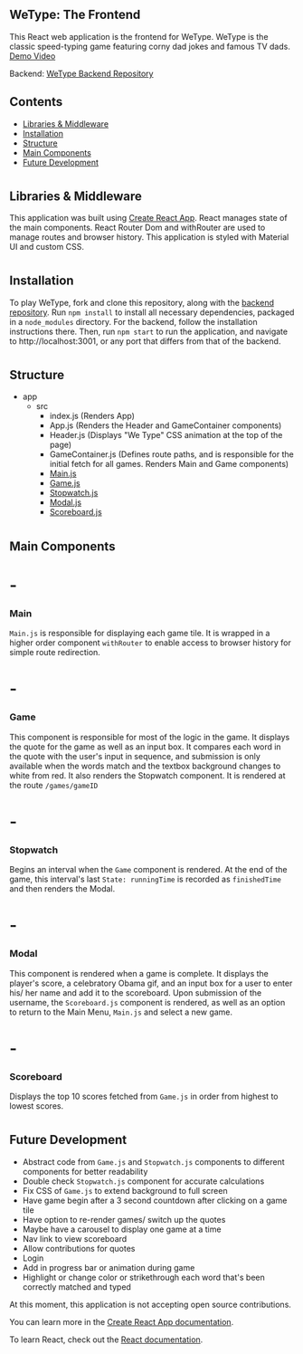 ## WeType: The Frontend

This React web application is the frontend for WeType. WeType is the classic speed-typing game featuring corny dad jokes and famous TV dads.
<a href=https://vimeo.com/332499170>Demo Video</a>

Backend: [WeType Backend Repository](https://github.com/lumrachele/we-type-backend)

<h2>Contents</h2>

* [Libraries & Middleware](#libraries-&-middleware)
* [Installation](#installation)
* [Structure](#structure)
* [Main Components](#main-components)
* [Future Development](#future-development)


# <h2>Libraries & Middleware</h2>
This application was built using [Create React App](https://github.com/facebook/create-react-app). React manages state of the main components. React Router Dom and withRouter are used to manage routes and browser history. This application is styled with Material UI and custom CSS.

# <h2>Installation</h2>
To play WeType, fork and clone this repository, along with the [backend repository](https://github.com/lumrachele/we-type-backend). Run ```npm install``` to install all necessary dependencies, packaged in a ```node_modules``` directory. For the backend, follow the installation instructions there. Then, run ```npm start``` to run the application, and navigate to http://localhost:3001, or any port that differs from that of the backend.

# <h2>Structure</h2>

- app
  - src
    - index.js (Renders App)
    - App.js (Renders the Header and GameContainer components)
    - Header.js (Displays "We Type" CSS animation at the top of the page)
    - GameContainer.js (Defines route paths, and is responsible for the initial fetch for all games. Renders Main and Game components)
    - [Main.js](#main)
    - [Game.js](#game)
    - [Stopwatch.js](#stopwatch)
    - [Modal.js](#modal)
    - [Scoreboard.js](#scoreboard)


# <h2>Main Components</h2>

# - <h3>Main</h3>
```Main.js``` is responsible for displaying each game tile. It is wrapped in a higher order component ```withRouter``` to enable access to browser history for simple route redirection.

# - <h3>Game</h3>
This component is responsible for most of the logic in the game. It displays the quote for the game as well as an input box. It compares each word in the quote with the user's input in sequence, and submission is only available when the words match and the textbox background changes to white from red. It also renders the Stopwatch component. It is rendered at the route ```/games/gameID```

# - <h3>Stopwatch</h3>
Begins an interval when the ```Game``` component is rendered. At the end of the game, this interval's last ```State: runningTime``` is recorded as ```finishedTime``` and then renders the Modal.

# - <h3>Modal</h3>
This component is rendered when a game is complete. It displays the player's score, a celebratory Obama gif, and an input box for a user to enter his/ her name and add it to the scoreboard. Upon submission of the username, the ```Scoreboard.js``` component is rendered, as well as an option to return to the Main Menu, ```Main.js``` and select a new game.

# - <h3>Scoreboard</h3>
Displays the top 10 scores fetched from ```Game.js``` in order from highest to lowest scores.


# <h2>Future Development</h2>
- Abstract code from ```Game.js``` and ```Stopwatch.js``` components to different components for better readability
- Double check ```Stopwatch.js``` component for accurate calculations
- Fix CSS of ```Game.js``` to extend background to full screen
- Have game begin after a 3 second countdown after clicking on a game tile
- Have option to re-render games/ switch up the quotes
- Maybe have a carousel to display one game at a time
- Nav link to view scoreboard
- Allow contributions for quotes
- Login
- Add in progress bar or animation during game
- Highlight or change color or strikethrough each word that's been correctly matched and typed


At this moment, this application is not accepting open source contributions.


You can learn more in the [Create React App documentation](https://facebook.github.io/create-react-app/docs/getting-started).

To learn React, check out the [React documentation](https://reactjs.org/).
